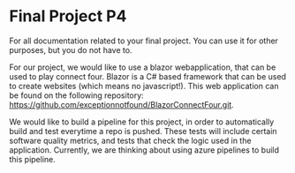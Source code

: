 # Final Project P4
For all documentation related to your final project. You can use it for other purposes, but you do not have to.

For our project, we would like to use a blazor webapplication, that can be used to play connect four. Blazor is a C# based framework that can be used to create websites (which means no javascript!). This web application can be found on the following repository: https://github.com/exceptionnotfound/BlazorConnectFour.git.

We would like to build a pipeline for this project, in order to automatically build and test everytime a repo is pushed. These tests will include certain software quality metrics, and tests that check the logic used in the application. Currently, we are thinking about using azure pipelines to build this pipeline.
